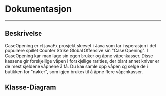 # Dokumentasjon
---
## Beskrivelse
CaseOpening er et javaFx prosjekt skrevet i Java som tar insperasjon i det populære spillet Counter Strike Global Offensive sin "Case Opening". I CaseOpening kan man lage sin egen bruker og åpne våpenkasser. Disse kassene gir forskjellige våpen i forskjellige rarities, der blant annet kniver er de mest sjeldene våpnene å få. Du kan samle opp våpen og selge de i butikken for "nøkler", som igjen brukes til å åpne flere våpenkasser.

## Klasse-Diagram


